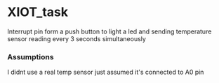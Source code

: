 # XIOT_task
Interrupt pin form a push button to light a led and sending temperature sensor reading every 3 seconds simultaneously  

### Assumptions
I didnt use a real temp sensor just assumed it's connected to A0 pin
